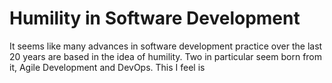 # Humility in Software Development
It seems like many advances in software development practice over the last 20 years are based in the idea of humility. Two in particular seem born from it, Agile Development and DevOps. This I feel is 